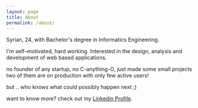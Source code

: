 ```yaml
---
layout: page
title: About
permalink: /about/
---
```


<!-- This is the base Jekyll theme. You can find out more info about customizing your Jekyll theme, as well as basic Jekyll usage documentation at [jekyllrb.com](https://jekyllrb.com/)

You can find the source code for Minima at GitHub:
[jekyll][jekyll-organization] /
[minima](https://github.com/jekyll/minima)

You can find the source code for Jekyll at GitHub:
[jekyll][jekyll-organization] /
[jekyll](https://github.com/jekyll/jekyll)


[jekyll-organization]: https://github.com/jekyll -->

Syrian, 24, with Bachelor's degree in Informatics Engineering.

I'm self–motivated, hard working. Interested in the design, analysis and development of web based applications.

no founder of any startup, no C-anything-O, just made some small projects two of them are on production with only few active users!

but .. who knows what could possibly happen next ;)

want to know more? check out my [Linkedin Profile](https://www.linkedin.com/in/mhdrahmoun/).
